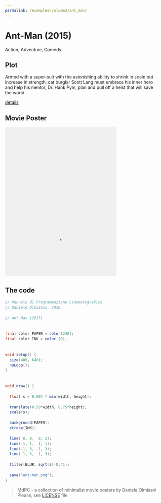 ```yaml
---
permalink: /examples/volume2/ant_man/
---
```

# Ant-Man (2015)

Action, Adventure, Comedy

## Plot
Armed with a super-suit with the astonishing ability to shrink in scale but increase in strength, cat burglar Scott Lang must embrace his inner hero and help his mentor, Dr. Hank Pym, plan and pull off a heist that will save the world.

[details](https://www.imdb.com/title/tt0478970/)

## Movie Poster
<img src="ant-man.png"  width="360px" title="Ant-Man">


## The code
```java
// Manuale di Programmazione Cinematografica
// Daniele Olmisani, 2016

// Ant Man (2015)


final color PAPER = color(240);
final color INK = color (0);


void setup() {
  size(480, 640);
  noLoop();
}


void draw() {
  
  float s = 0.004 * min(width, height);
  
  translate(0.50*width, 0.75*height);
  scale(s);
  
  background(PAPER);
  stroke(INK);
  
  line( 0, 0,  0, 2);
  line(-1, 1,  1, 1);
  line(-1, 3, -1, 3);
  line( 1, 3,  1, 3);
  
  filter(BLUR, sqrt(s)-0.41);

  save("ant-man.png");
}

```

> MdPC - a collection of minimalist movie posters
> by Daniele Olmisani
> Please, see [LICENSE](../../../LICENSE) file
